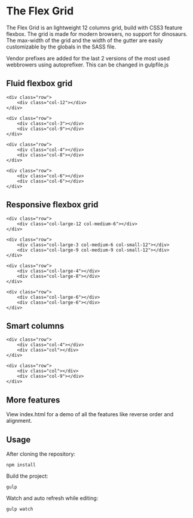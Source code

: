 # The Flex Grid

The Flex Grid is an lightweight 12 columns grid, build with CSS3 feature flexbox. The grid is made for modern browsers, no support for dinosaurs. The max-width of the grid and the width of the gutter are easily customizable by the globals in the SASS file.

Vendor prefixes are added for the last 2 versions of the most used webbrowers using autoprefixer. This can be changed in gulpfile.js

## Fluid flexbox grid

```
<div class="row">
    <div class="col-12"></div>
</div>

<div class="row">
    <div class="col-3"></div>
    <div class="col-9"></div>
</div>

<div class="row">
    <div class="col-4"></div>
    <div class="col-8"></div>
</div>

<div class="row">
    <div class="col-6"></div>
    <div class="col-6"></div>
</div>
```

## Responsive flexbox grid

```
<div class="row">
    <div class="col-large-12 col-medium-6"></div>
</div>

<div class="row">
    <div class="col-large-3 col-medium-6 col-small-12"></div>
    <div class="col-large-9 col-medium-9 col-small-12"></div>
</div>

<div class="row">
    <div class="col-large-4"></div>
    <div class="col-large-8"></div>
</div>

<div class="row">
    <div class="col-large-6"></div>
    <div class="col-large-6"></div>
</div>
```

## Smart columns

```
<div class="row">
    <div class="col-4"></div>
    <div class="col"></div>
</div>

<div class="row">
    <div class="col"></div>
    <div class="col-9"></div>
</div>
```

## More features

View index.html for a demo of all the features like reverse order and alignment.

## Usage

After cloning the repository:

```
npm install
```

Build the project:

```
gulp
```
Watch and auto refresh while editing:

```
gulp watch
```






